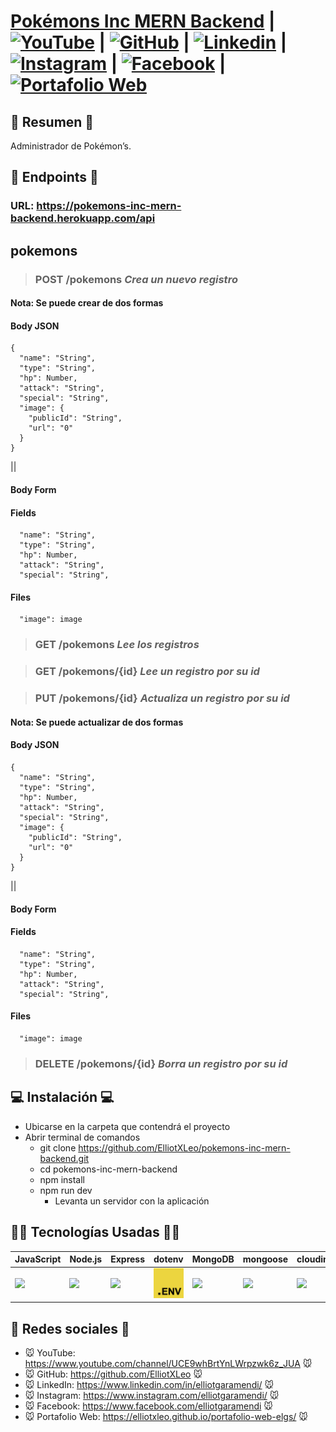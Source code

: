 # [Pokémons Inc MERN Backend](https://pokemons-inc-mern-frontend.netlify.app) | [<img src="https://i.postimg.cc/dtPYcvbM/youtube.png" alt="YouTube" height="20px"/>](https://www.youtube.com/channel/UCE9whBrtYnLWrpzwk6z_JUA) | [<img src="https://i.postimg.cc/5NBMxTJX/github.png" alt="GitHub" height="20px"/>](https://github.com/ElliotXLeo) | [<img src="https://i.postimg.cc/J7BLFtdc/linkedin.png" alt="Linkedin" height="20px"/>](https://www.linkedin.com/in/elliotgaramendi/) | [<img src="https://i.postimg.cc/sfJtqS4W/instagram.png" alt="Instagram" height="20px"/>](https://www.instagram.com/elliotgaramendi/) | [<img src="https://i.postimg.cc/7YHyZXZX/facebook.png" alt="Facebook" height="20px"/>](https://www.facebook.com/elliotgaramendi) | [<img src="https://i.postimg.cc/65TVxg9t/world-globe.png" alt="Portafolio Web" height="20px"/>](https://elliotxleo.github.io/portafolio-web-elgs/)


## 📜 Resumen 📜
Administrador de Pokémon’s.

## 🔗 Endpoints 🔗
### URL: https://pokemons-inc-mern-backend.herokuapp.com/api

## **pokemons**

> ### **POST** /pokemons *Crea un nuevo registro*

#### **Nota:** Se puede crear de dos formas

#### **Body JSON**
```
{
  "name": "String",
  "type": "String",
  "hp": Number,
  "attack": "String",
  "special": "String",
  "image": {
    "publicId": "String",
    "url": "0"
  }
}
```

||

#### **Body Form**
#### Fields
```
  "name": "String",
  "type": "String",
  "hp": Number,
  "attack": "String",
  "special": "String",
```

#### Files
```
  "image": image
```

> ### **GET** /pokemons *Lee los registros* 

> ### **GET** /pokemons/{id} *Lee un registro por su id* 

> ### **PUT** /pokemons/{id} *Actualiza un registro por su id* 

#### **Nota:** Se puede actualizar de dos formas

#### **Body JSON**
```
{
  "name": "String",
  "type": "String",
  "hp": Number,
  "attack": "String",
  "special": "String",
  "image": {
    "publicId": "String",
    "url": "0"
  }
}
```

||

#### **Body Form**
#### Fields
```
  "name": "String",
  "type": "String",
  "hp": Number,
  "attack": "String",
  "special": "String",
```

#### Files
```
  "image": image
```
> ### **DELETE** /pokemons/{id} *Borra un registro por su id* 

## 💻 Instalación 💻
- Ubicarse en la carpeta que contendrá el proyecto
- Abrir terminal de comandos
  - git clone https://github.com/ElliotXLeo/pokemons-inc-mern-backend.git
  - cd pokemons-inc-mern-backend
  - npm install
  - npm run dev
    - Levanta un servidor con la aplicación

## 👨‍💻 Tecnologías Usadas 👨‍💻
<table>
    <thead>
      <tr>
        <th>JavaScript</th>
        <th>Node.js</th>
        <th>Express</th>
        <th>dotenv</th>
        <th>MongoDB</th>
        <th>mongoose</th>
        <th>cloudinary</th>
        <th>Nodemon</th>
      </tr>
    </thead>
    <tbody>
      <tr>
        <td>
          <img src="https://upload.wikimedia.org/wikipedia/commons/thumb/9/99/Unofficial_JavaScript_logo_2.svg/1200px-Unofficial_JavaScript_logo_2.svg.png" width="100%" />
        </td>
        <td>
          <img src="https://nodejs.org/static/images/logo.svg" width="100%" />
        </td>
        <td>
          <img src="https://dev.diegochavez-dc.com/assets/express.acff8a3b.svg" width="100%" />
        </td>
        <td>
          <img src="https://raw.githubusercontent.com/motdotla/dotenv/master/dotenv.png" width="100%" />
        </td>
        <td>
          <img
            src="https://upload.wikimedia.org/wikipedia/commons/thumb/9/93/MongoDB_Logo.svg/2560px-MongoDB_Logo.svg.png" width="100%" />
        </td>
        <td>
          <img
            src="https://tsed.io/mongoose.png" width="100%" />
        </td>
        <td>
          <img
            src="https://upload.wikimedia.org/wikipedia/commons/thumb/b/b2/Cloudinary_logo.svg/2560px-Cloudinary_logo.svg.png" width="100%" />
        </td>
        <td>
          <img
            src="https://user-images.githubusercontent.com/13700/35731649-652807e8-080e-11e8-88fd-1b2f6d553b2d.png" width="100%" />
        </td>
      </tr>
    </tbody>
  </table>

## 🤗 Redes sociales 🤗
- 🐭 YouTube: https://www.youtube.com/channel/UCE9whBrtYnLWrpzwk6z_JUA 🐭
- 🐭 GitHub: https://github.com/ElliotXLeo 🐭
- 🐭 LinkedIn: https://www.linkedin.com/in/elliotgaramendi/ 🐭
- 🐭 Instagram: https://www.instagram.com/elliotgaramendi/ 🐭
- 🐭 Facebook: https://www.facebook.com/elliotgaramendi 🐭
- 🐭 Portafolio Web: https://elliotxleo.github.io/portafolio-web-elgs/ 🐭